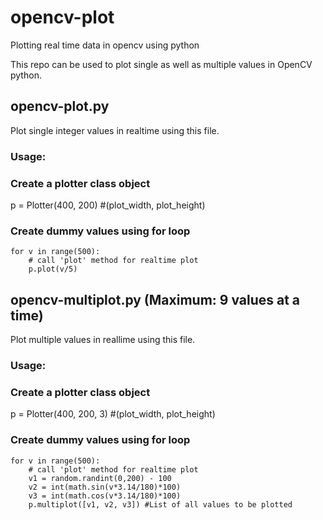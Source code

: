 # opencv-plot   
Plotting real time data in opencv using python   

This repo can be used to plot single as well as multiple values in OpenCV python.    
## opencv-plot.py   
Plot single integer values in realtime using this file.     

### Usage:        
### Create a plotter class object     
p = Plotter(400, 200) #(plot_width, plot_height)   

### Create dummy values using for loop     
```
for v in range(500):    
	# call 'plot' method for realtime plot    
	p.plot(v/5)     
```     
  
## opencv-multiplot.py  (Maximum: 9 values at a time)     
Plot multiple values in reallime  using this file.    

### Usage:    
### Create a plotter class object    
p = Plotter(400, 200, 3) #(plot_width, plot_height)       

### Create dummy values using for loop    
```
for v in range(500):    
	# call 'plot' method for realtime plot    
	v1 = random.randint(0,200) - 100       
	v2 = int(math.sin(v*3.14/180)*100)      
	v3 = int(math.cos(v*3.14/180)*100)        
	p.multiplot([v1, v2, v3]) #List of all values to be plotted        
```
 



